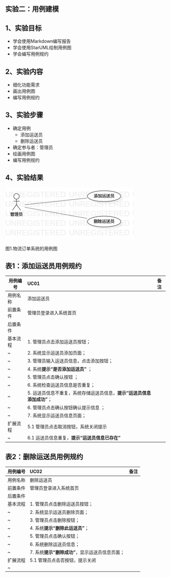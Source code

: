 ## 实验二：用例建模

## 1、实验目标
- 学会使用Markdown编写报告
- 学会使用StarUML绘制用例图
- 学会编写用例规约

## 2、实验内容
- 细化功能需求
- 画出用例图
- 编写用例规约

## 3、实验步骤
- 确定用例
  - 添加运送员
  - 删除运送员
- 确定参与者：管理员
- 绘画用例图
- 编写用例规约

## 4、实验结果
![用例图](./UseCaseDiagram1.jpg)

图1.物流订单系统的用例图

## 表1：添加运送员用例规约 

用例编号  | UC01 | 备注  
-|:-|-  
用例名称  | 添加运送员  |   
前置条件  |管理员登录进入系统首页|    
后置条件  |  |   
基本流程  | 1. 管理员点击添加运送员按钮；  |
~| 2. 系统显示运送员添加页面；  |   
~| 3. 管理员输入运送员信息，点击添加按钮；  | 
~| 4. 系统**提示“是否添加运送员”** ；|  
~| 5. 管理员点击确认按钮 ；|  
~| 6. 系统检查运送员信息是否重复；  |   
~| 5. 运送员信息不重复，系统存储运送员信息，**提示“运送员信息添加成功”**；  |   
~| 6. 管理员点击确认按钮确认提示信息 ；|  
~| 7. 系统显示运送员信息页面；|  
扩展流程  | 5.1 管理员点击取消按钮，系统关闭提示 |  
~| 6.1 运送员信息重复，**提示“运送员信息已存在”**  |  

## 表2：删除运送员用例规约 

用例编号  | UC02 | 备注  
-|:-|-  
用例名称  | 删除运送员  |   
前置条件  |管理员登录进入系统首页|    
后置条件  | |   
基本流程  | 1. 管理员点击删除运送员按钮；  |  
~| 2. 系统显示运送员删除页面； |   
~| 3. 管理员点击删除按钮； | 
~| 4. 系统**提示“删除此运送员”**；  |   
~| 5. 管理员点击确认按钮；  |   
~| 6. 系统删除运送员信息；  |  
~| 7. 系统**提示“删除成功”**，显示运送员信息页面； |
扩展流程  | 5.1 管理员点击否按钮，提示关闭 |  
~|  |  

